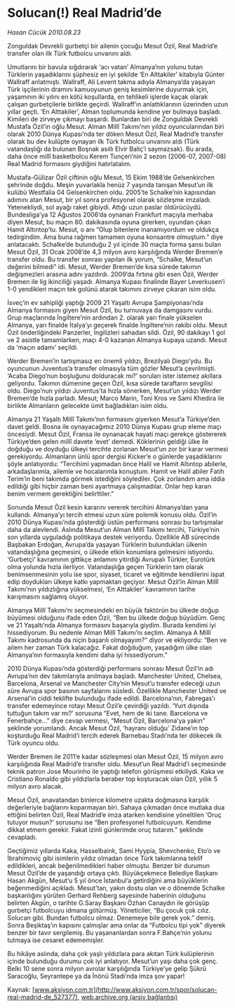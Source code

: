 # Solucan(!) Real Madrid’de

*Hasan Cücük 2010.08.23*

<div class="pNewsDetailMainContent ctx_content" itemprop="articleBody">
 <p>
  Zonguldak Devrekli gurbetçi bir ailenin çocuğu Mesut Özil, Real Madrid’e transfer olan ilk Türk futbolcu unvanını aldı.
 </p>
 <p>
  <p class="MsoNormal">
   Umutlarını bir bavula sığdırarak ‘acı vatan’ Almanya’nın yolunu tutan Türklerin yaşadıklarını şüphesiz en iyi şekilde ‘En Alttakiler’ kitabıyla Günter Wallraff anlatmıştı. Wallraff, Ali Levent takma adıyla Almanya’da yaşayan Türk işçilerinin dramını kamuoyunun geniş kesimlerine duyurmak için, yaşamının iki yılını en kötü koşullarda, en tehlikeli işlerde kaçak olarak çalışan gurbetçilerle birlikte geçirdi. Wallraff’ın anlattıklarının üzerinden uzun yıllar geçti. ‘En Alttakiler’, Alman toplumunda kendine yer bulmaya başladı. Kimileri de zirveye çıkmayı başardı. Bunlardan biri de Zonguldak Devrekli Mustafa Özil’in oğlu Mesut. Alman Millî Takımı’nın yıldız oyuncularından biri olarak 2010 Dünya Kupası’nda ter döken Mesut Özil, Real Madrid’e transfer olarak bu dev kulüpte oynayan ilk Türk futbolcu unvanını aldı (Türk vatandaşlığı da bulunan Boşnak asıllı Elvir Baliç’i saymazsak). Bu arada, daha önce millî basketbolcu Kerem Tunçeri’nin 2 sezon (2006-07, 2007-08) Real Madrid formasını giydiğini hatırlatalım.
  </p>
  <p class="MsoNormal">
   Mustafa-Gülizar Özil çiftinin oğlu Mesut, 15 Ekim 1988’de Gelsenkirchen şehrinde doğdu. Meşin yuvarlakla henüz 7 yaşında tanışan Mesut’un ilk kulübü Westfalia 04 Gelsenkirchen oldu. 2005’te Schalke’nin kapısından adımını atan Mesut, bir yıl sonra profesyonel olarak sözleşme imzaladı. Yetenekliydi, sol ayağı raket gibiydi. Attığı uzun paslar öldürücüydü. Bundesliga’ya 12 Ağustos 2006’da oynanan Frankfurt maçıyla merhaba diyen Mesut, bu maçın 80. dakikasında oyuna girerken, oyundan çıkan Hamit Altıntop’tu. Mesut, o anı “Olup bitenlere inanamıyordum ve oldukça tedirgindim. Ama buna rağmen tamamen oyuna konsantre olmuştum.” diye anlatacaktı. Schalke’de bulunduğu 2 yıl içinde 30 maçta forma şansı bulan Mesut Özil, 31 Ocak 2008’de 4,3 milyon avro karşılığında Werder Bremen’e transfer oldu. Bu transfer sonrası yapılan ilk yorum, “Schalke, Mesut’un değerini bilmedi” idi. Mesut, Werder Bremen’de kısa sürede takımın değişmezleri arasına adını yazdırdı. 2009’da fırtına gibi esen Özil, Werder Bremen ile lig ikinciliği yaşadı. Almanya Kupası finalinde Bayer Leverkusen’i 1-0 yendikleri maçın tek golünü atarak takımını zirveye çıkaran isim oldu.
  </p>
  <p class="MsoNormal">
   İsveç’in ev sahipliği yaptığı 2009 21 Yaşaltı Avrupa Şampiyonası’nda Almanya formasını giyen Mesut Özil, bu turnuvaya da damgasını vurdu. Grup maçlarında İngiltere’nin ardından 2. olarak yarı finale yükselen Almanya, yarı finalde İtalya’yı geçerek finalde İngiltere’nin rakibi oldu. Mesut Özil önderliğindeki Panzerler, İngilizleri sahadan sildi. Özil, 90 dakikayı 1 gol ve 2 asistle tamamlarken, maçı 4-0 kazanan Almanya kupaya uzandı. Mesut da ‘maçın adamı’ seçildi.
  </p>
  <p class="MsoNormal">
   Werder Bremen’in tartışmasız en önemli yıldızı, Brezilyalı Diego’ydu. Bu oyuncunun Juventus’a transfer olmasıyla tüm gözler Mesut’a çevrilmişti. ‘Acaba Diego’nun boşluğunu dolduracak mı?’ soruları ister istemez akıllara geliyordu. Takımın dümenine geçen Özil, kısa sürede taraftarın sevgilisi oldu. Diego’nun yıldızı Juventus’ta hızla sönerken, Mesut’un yıldızı Werder Bremen’de hızla parladı. Mesut; Marco Marin, Toni Kros ve Sami Khedira ile birlikte Almanların gelecekte ümit bağladıkları isim oldu.
  </p>
  <p class="MsoNormal">
   Almanya 21 Yaşaltı Millî Takımı’nın formasını giyerken Mesut’a Türkiye’den davet geldi. Bosna ile oynayacağımız 2010 Dünya Kupası grup eleme maçı öncesiydi. Mesut Özil, Fransa ile oynanacak hayati maçı gerekçe göstererek Türkiye’den gelen millî davete ‘evet’ demedi. Köklerinin geldiği ülke ile doğduğu ve doyduğu ülkeyi tercihte zorlanan Mesut’un zor bir karar vermesi gerekiyordu. Almanların ünlü spor dergisi Kicker’e o günlerde yaşadıklarını şöyle anlatıyordu: “Tercihimi yapmadan önce Halil ve Hamit Altıntop abilerle, arkadaşlarımla, ailemle ve hocalarımla konuştum. Hamit ve Halil abiler Fatih Terim’in beni takımda görmek istediğini söylediler. Çok zorlandım ama iddia edildiği gibi hiçbir zaman beni ayartmaya çalışmadılar. Onlar hep kararı benim vermem gerektiğini belirttiler.”
  </p>
  <p class="MsoNormal">
   Sonunda Mesut Özil kesin kararını vererek tercihini Almanya’dan yana kullandı. Almanya’yı tercih etmesi uzun süre polemik konusu oldu. Özil’in 2010 Dünya Kupası’nda gösterdiği üstün performans sonrası bu tartışmalar daha da alevlendi. Aslında Mesut’un Alman Millî Takımı tercihi, Türkiye’nin son yıllarda uyguladığı politikaya destek veriyordu. Özellikle AB sürecinde Başbakan Erdoğan, Avrupa’da yaşayan Türklerin bulundukları ülkenin vatandaşlığına geçmesini, o ülkede etkin konumlara gelmesini istiyordu. ‘Gurbetçi’ kavramının gittikçe anlamını yitirdiği Avrupalı Türkler, Eurotürk olma yolunda hızla ilerliyor. Vatandaşlığa geçen Türklerin tam olarak benimsenmesinin yolu ise spor, siyaset, ticaret ve eğitimde kendilerini ispat edip doydukları ülkeye katkı yapmaktan geçiyor. Mesut Özil’in Alman Millî Takımı’nın yıldızlığına yükselmesi, ‘En Alttakiler’ kavramının tarihe karışmasını sağlamış oluyor.
  </p>
  <p class="MsoNormal">
   Almanya Millî Takımı’nı seçmesindeki en büyük faktörün bu ülkede doğup büyümesi olduğunu ifade eden Özil, “Ben bu ülkede doğup büyüdüm. Genç ve 21 Yaşaltı’nda Almanya formasını başarıyla giydim. Burada kendimi iyi hissediyorum. Bu nedenle Alman Millî Takımı’nı seçtim. Almanya A Millî Takımı kadrosunda da niçin başarılı olmayayım?” diyor ve ekliyordu: “Ben ve ailem her zaman Türk kalacağız. Fakat doğduğum, yaşadığım ülke olan Almanya’nın formasıyla kendimi daha iyi hissediyorum.”
  </p>
  <p class="MsoNormal">
   2010 Dünya Kupası’nda gösterdiği performans sonrası Mesut Özil’in adı Avrupa’nın dev takımlarıyla anılmaya başladı. Manchester United, Chelsea, Barcelona, Arsenal ve Manchester City’nin Mesut’u transfer edeceği uzun süre Avrupa spor basının sayfalarını süsledi. Özellikle Manchester United ve Arsenal’in ciddi teklifte bulunduğu ifade edildi. Barcelona’nın, Fabregas’ı transfer edemeyince rotayı Mesut Özil’e çevirdiği yazıldı. ‘Yurt dışında tuttuğun takım var mı?’ sorusuna “Evet, hem de iki tane. Barcelona ve Fenerbahçe…” diye cevap vermesi, “Mesut Özil, Barcelona’ya yakın” şeklinde yorumlandı. Ancak Mesut Özil, ‘hayranı olduğu’ Zidane’ın top koşturduğu Real Madrid’i tercih ederek Barnebau Stadı’nda ter dökecek ilk Türk oyuncu oldu.
  </p>
  <p class="MsoNormal">
   Werder Bremen ile 2011’e kadar sözleşmesi olan Mesut Özil, 15 milyon avro karşılığında Real Madrid’e transfer oldu. Mesut’un Real Madrid’i seçmesinde teknik patron Jose Mourinho ile yaptığı telefon görüşmesi etkiliydi. Kaka ve Cristiano Ronaldo gibi yıldızlarla beraber top koşturacak olan Özil, yıllık 5 milyon avro alacak.
  </p>
  <p class="MsoNormal">
   Mesut Özil, anavatandan binlerce kilometre uzakta doğmasına karşılık değerleriyle bağlarını koparmayan biri. Sahaya çıkmadan önce mutlaka dua ettiğini belirten Özil, Real Madrid’e imza atarken kendisine yöneltilen ‘Oruç tutuyor musun?’ sorusunu ise “Ben profesyonel futbolcuyum. Kendime dikkat etmem gerekir. Fakat izinli günlerimde oruç tutarım.” şeklinde cevapladı.
  </p>
  <p class="MsoNormal">
   Geçtiğimiz yıllarda Kaka, Hasselbaink, Sami Hyypia, Shevchenko, Eto’o ve İbrahimoviç gibi isimlerin yıldız olmadan önce Türk takımlarına teklif edildikleri, ancak beğenilmedikleri haber olmuştu. Benzer bir durumun Mesut Özil’de de yaşandığı ortaya çıktı. Büyükçekmece Belediye Başkanı Hasan Akgün, Mesut’u 5 yıl önce İstanbul’a getirdiğini ama büyüklerin beğenmediğini açıkladı. Mesut’tan, yakın dostu olan ve o dönemde Schalke başkanlığını yürüten Gerhard Rehberg sayesinde haberinin olduğunu belirten Akgün, o tarihte G.Saray Başkanı Özhan Canaydın ile görüşüp gurbetçi futbolcuyu idmana götürmüş. Yöneticiler, “Bu çocuk çok cılız. Solucan gibi. Bundan futbolcu olmaz. Denemeye bile gerek yok.” demiş. Sonra Beşiktaş’ın kapısını çalmışlar ama onlar da “Futbolcu tipi yok” diyerek benzer bir tavır sergilemiş. Bu yaşananlardan sonra F.Bahçe’nin yolunu tutmaya ise cesaret edememişler.
  </p>
  <p class="MsoNormal">
   Bu hikâye aslında, daha çok yaşlı yıldızlara para akıtan Türk kulüplerinin içinde bulunduğu durumu çok iyi anlatıyor. Mesut’un yaşı daha çok genç. Belki 10 sene sonra milyon avrolar karşılığında Türkiye’ye gelip Şükrü Saracoğlu, Seyrantepe ya da İnönü Stadı’nda imza şov yapar!
  </p>
 </p>
</div>


Kaynak: [www.aksiyon.com.tr](http://www.aksiyon.com.tr/spor/solucan-real-madrid-de_527377), [web.archive.org (arşiv bağlantısı)](http://web.archive.org/web/20151126174246/http://www.aksiyon.com.tr/spor/solucan-real-madrid-de_527377)
